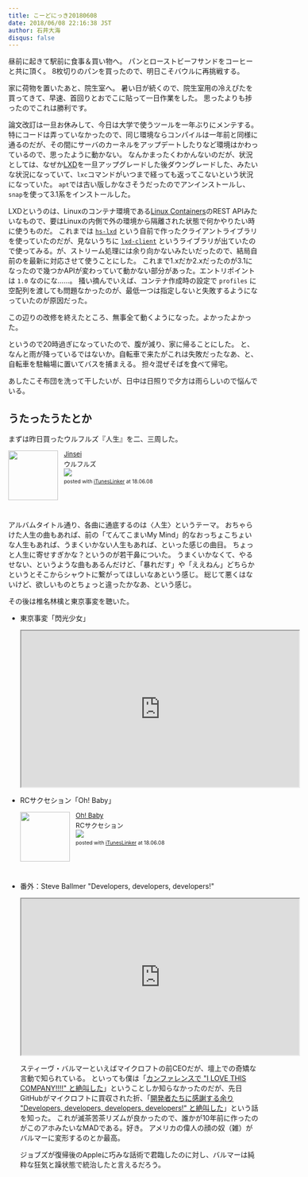 ```yaml
---
title: こーどにっき20180608
date: 2018/06/08 22:16:38 JST
author: 石井大海
disqus: false
---
```


昼前に起きて駅前に食事＆買い物へ。
パンとローストビーフサンドをコーヒーと共に頂く。
8枚切りのパンを買ったので、明日こそバウルに再挑戦する。

家に荷物を置いたあと、院生室へ。
暑い日が続くので、院生室用の冷えぴたを買ってきて、早速、首回りとおでこに貼って一日作業をした。
思ったよりも捗ったのでこれは勝利です。

論文改訂は一旦お休みして、今日は大学で使うツールを一年ぶりにメンテする。
特にコードは弄っていなかったので、同じ環境ならコンパイルは一年前と同様に通るのだが、その間にサーバのカーネルをアップデートしたりなど環境はかわっているので、思ったように動かない。
なんかまったくわかんないのだが、状況としては、なぜか[LXD][LXD]を一旦アップグレードした後ダウングレードした、みたいな状況になっていて、`lxc`コマンドがいつまで経っても返ってこないという状況になっていた。
`apt`では古い版しかなさそうだったのでアンインストールし、`snap`を使って3.1系をインストールした。

LXDというのは、Linuxのコンテナ環境である[Linux Containers][linuxcon]のREST APIみたいなもので、要はLinuxの内側で外の環境から隔離された状態で何かやりたい時に使うものだ。
これまでは [`hs-lxd`][hslxd] という自前で作ったクライアントライブラリを使っていたのだが、見ないうちに [`lxd-client`][lxd-client] というライブラリが出ていたので使ってみる。が、ストリーム処理には余り向かないみたいだったので、結局自前のを最新に対応させて使うことにした。
これまで1.xだか2.xだったのが3.1になったので幾つかAPIが変わっていて動かない部分があった。エントリポイントは `1.0` なのにな……。
掻い摘んでいえば、コンテナ作成時の設定で `profiles` に空配列を渡しても問題なかったのが、最低一つは指定しないと失敗するようになっていたのが原因だった。

この辺りの改修を終えたところ、無事全て動くようになった。よかったよかった。

というので20時過ぎになっていたので、腹が減り、家に帰ることにした。
と、なんと雨が降っているではないか。自転車で来たがこれは失敗だったなあ、と、自転車を駐輪場に置いてバスを捕まえる。
担々混ぜそばを食べて帰宅。

あしたこそ布団を洗って干したいが、日中は日照りで夕方は雨らしいので悩んでいる。

## うたったうたとか
まずは昨日買ったウルフルズ『人生』を二、三周した。

<div class='iTunesLinker-box' style='text-align:left;padding-bottom:20px;font-size:small;/zoom: 1;overflow: hidden;'><div class='iTunesLinker-list' style='clear: both;'><div class='iTunesLinker-image' style='float:left;margin:0px 12px 5px 0px;'><a href='https://itunes.apple.com/jp/album/jinsei/1230399384?uo=4&at=1010lLuG' target='_blank' rel='nofollow'><img src='https://is4-ssl.mzstatic.com/image/thumb/Music111/v4/7c/4f/40/7c4f405c-5483-44f3-ce19-a6c95c81dde2/source/100x100bb.jpg' width='100' style='border: none;' /></a></div><div class='iTunesLinker-info' style='margin-bottom: 10px'><div class='iTunesLinker-name' style='margin-bottom:1px;line-height:120%'><a href='https://itunes.apple.com/jp/album/jinsei/1230399384?uo=4&at=1010lLuG' rel='nofollow' target='_blank'>Jinsei</a></div><div class='iTunesLinker-detail'>ウルフルズ<br /><a href='https://itunes.apple.com/jp/album/jinsei/1230399384?uo=4&at=1010lLuG' rel='nofollow' target='_blank'><img src='http://ax.phobos.apple.com.edgesuite.net/ja_jp/images/web/linkmaker/badge_itunes-sm.gif'></a></div><div style='font-size:80%;margin-top:5px;line-height:120%'>posted with <a href='http://ituneslinker.biz/' title='iTunes/iPhoneアプリランキングリンク作成ツール' target='_blank'>iTunesLinker</a> at 18.06.08</div></div></div></div>

アルバムタイトル通り、各曲に通底するのは〈人生〉というテーマ。
おちゃらけた人生の曲もあれば、前の「てんてこまいMy Mind」的なおっちょこちょいな人生もあれば、うまくいかない人生もあれば、といった感じの曲目。
ちょっと人生に寄せすぎかな？というのが若干鼻についた。
うまくいかなくて、やるせない、というような曲もあるんだけど、「暴れだす」や「ええねん」どちらかというとそこからシャウトに繋がってほしいなあという感じ。
総じて悪くはないけど、欲しいものとちょっと違ったかなあ、という感じ。

その後は椎名林檎と東京事変を聴いた。

* 東京事変「閃光少女」

  <div class="embed-responsive embed-responsive-16by9">
  <iframe width="560" height="315" src="https://www.youtube.com/embed/5jsdarfpsLk" class="embed-responsive-item" allow="autoplay; encrypted-media" allowfullscreen></iframe>
  </div>

* RCサクセション「Oh! Baby」

  <div class='iTunesLinker-box' style='text-align:left;padding-bottom:20px;font-size:small;/zoom: 1;overflow: hidden;'><div class='iTunesLinker-list' style='clear: both;'><div class='iTunesLinker-image' style='float:left;margin:0px 12px 5px 0px;'><a href='https://itunes.apple.com/jp/album/oh-baby-live-at-shibuya-koukaido-1983/1093318725?i=1093318737&uo=4&at=1010lLuG' target='_blank' rel='nofollow'><img src='https://is1-ssl.mzstatic.com/image/thumb/Music69/v4/36/ef/3f/36ef3f4c-f167-600c-10ae-734026427f7f/source/100x100bb.jpg' width='100' style='border: none;' /></a></div><div class='iTunesLinker-info' style='margin-bottom: 10px'><div class='iTunesLinker-name' style='margin-bottom:1px;line-height:120%'><a href='https://itunes.apple.com/jp/album/oh-baby-live-at-shibuya-koukaido-1983/1093318725?i=1093318737&uo=4&at=1010lLuG' rel='nofollow' target='_blank'>Oh! Baby</a></div><div class='iTunesLinker-detail'>RCサクセション<br /><a href='https://itunes.apple.com/jp/album/oh-baby-live-at-shibuya-koukaido-1983/1093318725?i=1093318737&uo=4&at=1010lLuG' rel='nofollow' target='_blank'><img src='http://ax.phobos.apple.com.edgesuite.net/ja_jp/images/web/linkmaker/badge_itunes-sm.gif'></a></div><div style='font-size:80%;margin-top:5px;line-height:120%'>posted with <a href='http://ituneslinker.biz/' title='iTunes/iPhoneアプリランキングリンク作成ツール' target='_blank'>iTunesLinker</a> at 18.06.08</div></div></div></div>

* 番外：Steve Ballmer "Developers, developers, developers!"

  <div class="embed-responsive embed-responsive-4by3">
  <iframe width="560" height="315" src="https://www.youtube.com/embed/rRm0NDo1CiY" class="embed-responsive-item" allow="autoplay; encrypted-media" allowfullscreen></iframe>
  </div>


  スティーヴ・バルマーといえばマイクロフトの前CEOだが、壇上での奇矯な言動で知られている。
  といっても僕は「[カンファレンスで "I LOVE THIS COMPANY!!!!" と絶叫した][love]」ということしか知らなかったのだが、先日GitHubがマイクロフトに買収された折、「[開発者たちに感謝する余り "Developers, developers, developers, developers!" と絶叫した][devel]」という話を知った。
  これが滅茶苦茶リズムが良かったので、誰かが10年前に作ったのがこのアホみたいなMADである。好き。
  アメリカの偉人の顔の奴（雑）がバルマーに変形するのとか最高。

  ジョブズが復帰後のAppleに巧みな話術で君臨したのに対し、バルマーは純粋な狂気と躁状態で統治したと言えるだろう。

[LXD]: https://linuxcontainers.org/lxd/

[linuxcon]: https://linuxcontainers.org

[hslxd]: github:konn/hs-lxd

[lxd-client]: hac:hxd-client

[devel]: https://www.youtube.com/watch?v=Vhh_GeBPOhs

[love]: https://www.youtube.com/watch?v=f__n8084YAE



